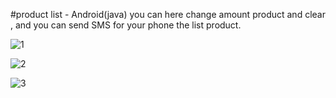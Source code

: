 #product list  -  Android(java)
you can here change amount product and clear , and you can send SMS for your phone the list product.


![1](https://user-images.githubusercontent.com/59862302/174894121-4655adaa-d57a-4ec8-bb79-c6ba297e0e88.jpg)

![2](https://user-images.githubusercontent.com/59862302/174894145-3ddb68b7-85df-4c80-9c0c-1bd50d7942c8.jpg)

![3](https://user-images.githubusercontent.com/59862302/174894174-47b92c91-1630-41fa-9ec0-9cf96600c554.jpg)

